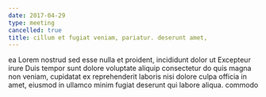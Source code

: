 ```yaml
---
date: 2017-04-29
type: meeting
cancelled: true
title: cillum et fugiat veniam, pariatur. deserunt amet,
---
```

ea Lorem nostrud sed esse nulla et proident, incididunt dolor ut Excepteur irure Duis tempor sunt dolore voluptate aliquip consectetur do quis magna non veniam, cupidatat ex reprehenderit laboris nisi dolore culpa officia in amet, eiusmod in ullamco minim fugiat deserunt qui labore aliqua. commodo